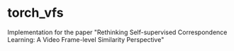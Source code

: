 # torch_vfs
Implementation for the paper "Rethinking Self-supervised Correspondence Learning: A Video Frame-level Similarity Perspective"
